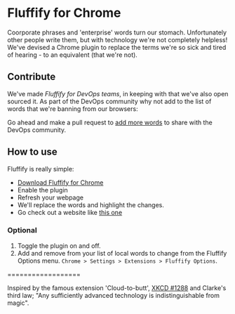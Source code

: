 Fluffify for Chrome
==================

Coorporate phrases and 'enterprise' words turn our stomach. Unfortunately other people write them, but with technology we're not completely helpless! We've devised a Chrome plugin to replace the terms we're so sick and tired of hearing - to an equivalent (that we're not).

## Contribute

We've made *Fluffify for DevOps teams*, in keeping with that we've also open sourced it. As part of the DevOps community why not add to the list of words that we're banning from our browsers: 

Go ahead and make a pull request to [add more words](https://github.com/serverdensity/Fluffify/tree/master/fluffify/gossip) to share with the DevOps community.

## How to use

Fluffify is really simple:

* [Download Fluffify for Chrome](https://chrome.google.com/webstore/detail/fluffify/mmihnpeogpiailhfefflbeannjgimapg)
* Enable the plugin
* Refresh your webpage
* We'll replace the words and highlight the changes.
* Go check out a website like [this one](http://www.kimballgroup.com/category/business-intelligence-and-data-warehouse-articles/)

### Optional

1. Toggle the plugin on and off.
2. Add and remove from your list of local words to change from the Fluffify Options menu. `Chrome > Settings > Extensions > Fluffify Options`.

==================

Inspired by the famous extension 'Cloud-to-butt', [XKCD #1288](http://xkcd.com/1288/) and Clarke's third law; "Any sufficiently advanced technology is indistinguishable from magic".
